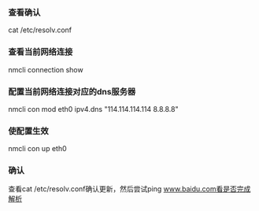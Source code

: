 ### 查看确认
cat /etc/resolv.conf

### 查看当前网络连接
nmcli connection show

### 配置当前网络连接对应的dns服务器
nmcli con mod eth0 ipv4.dns "114.114.114.114 8.8.8.8"

### 使配置生效
nmcli con up eth0

### 确认
查看cat /etc/resolv.conf确认更新，然后尝试ping www.baidu.com看是否完成解析